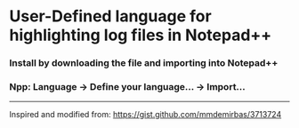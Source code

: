 # User-Defined language for highlighting log files in Notepad++

### Install by downloading the file and importing into Notepad++
### Npp: Language -> Define your language... -> Import...
---
Inspired and modified from:
https://gist.github.com/mmdemirbas/3713724
